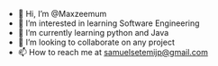 - 👋 Hi, I’m @Maxzeemum
- 👀 I’m interested in learning Software Engineering
- 🌱 I’m currently learning python and Java
- 💞️ I’m looking to collaborate on any project
- 📫 How to reach me at samuelsetemijp@gmail.com

<!---
Maxzeemum/Maxzeemum is a ✨ special ✨ repository because its `README.md` (this file) appears on your GitHub profile.
You can click the Preview link to take a look at your changes.
--->
